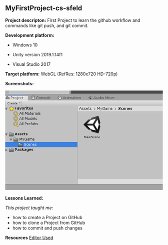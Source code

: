 ## MyFirstProject-cs-sfeld

**Project descripton:**
First Project to learn the github workflow and commands like git push, and git commit.
 
**Development platform:** 
	

 - Windows 10

	

 - Unity version 2019.1.14f1

	

 - Visual Studio 2017

**Target platform:**
WebGL (RefRes: 1280x720 HD-720p)

**Screenshots:**

![screenshot](https://github.com/3ahmnm-htlsbg/home-MyFirstProject-cs-sfeld/blob/master/Screenshot/screenshot.PNG?raw=true)

**Lessons Learned:**

*This project taught me:* 

 - how to create a Project on GitHub
 - how to clone a Project from GitHub
 - how to commit and push changes

**Resources**
[Editor Used](https://stackedit.io/)
